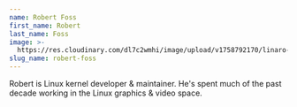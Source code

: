 ```yaml
---
name: Robert Foss
first_name: Robert
last_name: Foss
image: >-
  https://res.cloudinary.com/dl7c2wmhi/image/upload/v1758792170/linaro-website/images/author/robert-foss
slug_name: robert-foss
---
```


Robert is Linux kernel developer & maintainer. He's spent much of the past decade working in the Linux graphics & video space.
